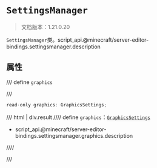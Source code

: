 # `SettingsManager`

> 文档版本：1.21.0.20

`SettingsManager`类。script_api.@minecraft/server-editor-bindings.settingsmanager.description

## 属性

/// define
`graphics`


///

```js
read-only graphics: GraphicsSettings;
```

/// html | div.result
//// define
`graphics`：[`GraphicsSettings`](./graphicssettings.md)

- script_api.@minecraft/server-editor-bindings.settingsmanager.graphics.description


////

///

